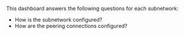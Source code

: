 This dashboard answers the following questions for each subnetwork:

- How is the subnetwork configured?
- How are the peering connections configured?
